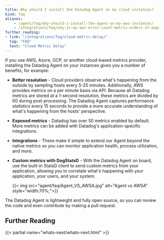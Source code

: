 ```yaml
---
title: Why should I install the Datadog Agent on my cloud instances?
kind: faq
aliases:
    - /agent/faq/why-should-i-install-the-agent-on-my-aws-instances/
    - /integrations/faq/why-is-my-aws-error-count-metric-orders-of-magnitude-lower-in-datadog-than-cloudwatch/
further_reading:
- link: "/integrations/faq/cloud-metric-delay/"
  tag: "FAQ"
  text: "Cloud Metric Delay"
---
```


If you use AWS, Azure, GCP, or another cloud-based metrics provider, installing the Datadog Agent on your instances gives you a number of benefits, for example:

* **Better resolution** - Cloud providers observe what's happening from the outside by sampling hosts every 5-25 minutes. Additionally, AWS provides metrics on a per minute basis via API. Because all Datadog metrics are stored at a 1-second resolution, these metrics are divided by 60 during post-processing. The Datadog Agent captures performance statistics every 15 seconds to provide a more accurate understanding of what's happening from the hosts' perspective.

* **Exposed metrics** - Datadog has over 50 metrics enabled by default. More metrics can be added with Datadog's application-specific integrations.

* **Integrations** - These make it simple to extend our Agent beyond the native metrics so you can monitor application health, process utilization, and more.

* **Custom metrics with DogStatsD** - With the Datadog Agent on board, use the built-in StatsD client to send custom metrics from your application, allowing you to correlate what's happening with your application, your users, and your system.

  {{< img src="agent/faq/Agent_VS_AWSA.jpg" alt="Agent vs AWSA"  style="width:70%;">}}

The Datadog Agent is lightweight and fully open source, so you can review the code and even contribute by making a pull request.

## Further Reading

{{< partial name="whats-next/whats-next.html" >}}
